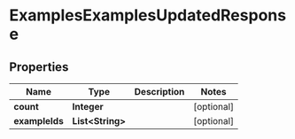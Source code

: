 

# ExamplesExamplesUpdatedResponse


## Properties

| Name | Type | Description | Notes |
|------------ | ------------- | ------------- | -------------|
|**count** | **Integer** |  |  [optional] |
|**exampleIds** | **List&lt;String&gt;** |  |  [optional] |



